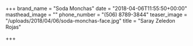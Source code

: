 +++
brand_name = "Soda Monchas"
date = "2018-04-06T11:55:50+00:00"
masthead_image = ""
phone_number = "(506) 8789-3844"
teaser_image = "/uploads/2018/04/06/soda-monchas-face.jpg"
title = "Saray Zeledon Rojas"

+++
